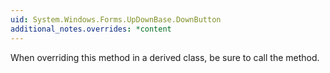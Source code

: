```yaml
---
uid: System.Windows.Forms.UpDownBase.DownButton
additional_notes.overrides: *content
---
```


<p>When overriding this method in a derived class, be sure to call the <xref href="System.Windows.Forms.UpDownBase.UpdateEditText"></xref> method.</p>


